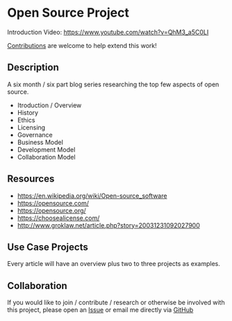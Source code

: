 # Open Source Project

Introduction Video: https://www.youtube.com/watch?v=QhM3_a5C0LI

[Contributions](contributors.md) are welcome to help extend this work!

## Description

A six month / six part blog series researching the top few aspects of open source. 

* Itroduction / Overview
* History
* Ethics
* Licensing
* Governance
* Business Model
* Development Model
* Collaboration Model

## Resources

* https://en.wikipedia.org/wiki/Open-source_software
* https://opensource.com/
* https://opensource.org/
* https://choosealicense.com/
* http://www.groklaw.net/article.php?story=20031231092027900

## Use Case Projects

Every article will have an overview plus two to three projects as examples. 

## Collaboration

If you would like to join / contribute / research or otherwise be involved with this project, please open an [Issue](https://github.com/rainleander/open-source-project/issues) or email me directly via [GitHub](https://github.com/rainleander)
